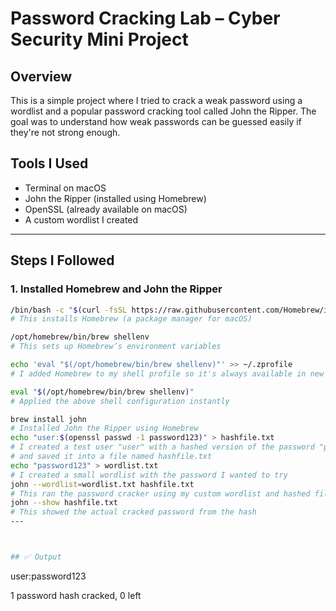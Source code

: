 # Password Cracking Lab – Cyber Security Mini Project

## Overview
This is a simple project where I tried to crack a weak password using a wordlist and a popular password cracking tool called John the Ripper. The goal was to understand how weak passwords can be guessed easily if they're not strong enough.

## Tools I Used
- Terminal on macOS
- John the Ripper (installed using Homebrew)
- OpenSSL (already available on macOS)
- A custom wordlist I created

---

## Steps I Followed

### 1. Installed Homebrew and John the Ripper

```bash
/bin/bash -c "$(curl -fsSL https://raw.githubusercontent.com/Homebrew/install/HEAD/install.sh)"  
# This installs Homebrew (a package manager for macOS)

/opt/homebrew/bin/brew shellenv  
# This sets up Homebrew’s environment variables

echo 'eval "$(/opt/homebrew/bin/brew shellenv)"' >> ~/.zprofile  
# I added Homebrew to my shell profile so it's always available in new Terminal windows

eval "$(/opt/homebrew/bin/brew shellenv)"  
# Applied the above shell configuration instantly

brew install john  
# Installed John the Ripper using Homebrew
echo "user:$(openssl passwd -1 password123)" > hashfile.txt  
# I created a test user "user" with a hashed version of the password "password123"
# and saved it into a file named hashfile.txt
echo "password123" > wordlist.txt  
# I created a small wordlist with the password I wanted to try
john --wordlist=wordlist.txt hashfile.txt  
# This ran the password cracker using my custom wordlist and hashed file
john --show hashfile.txt  
# This showed the actual cracked password from the hash
---



## ✅ Output

```
user:password123

1 password hash cracked, 0 left
```

